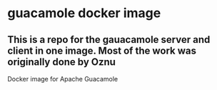 # guacamole docker image
## This is a repo for the gauacamole server and client in one image. Most of the work was originally done by Oznu

Docker image for Apache Guacamole
